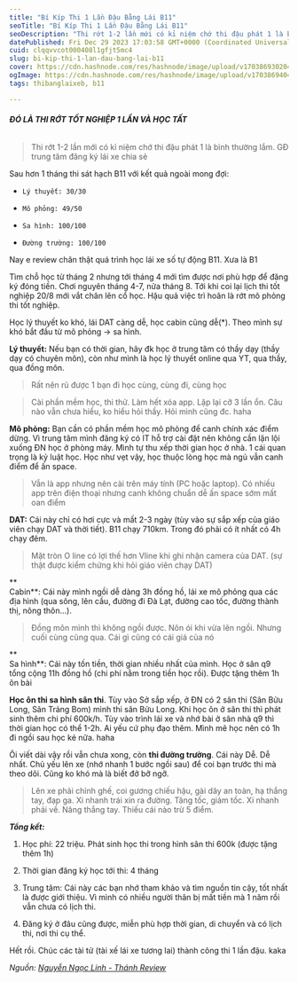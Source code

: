 ```yaml
---
title: "Bí Kíp Thi 1 Lần Đậu Bằng Lái B11"
seoTitle: "Bí Kíp Thi 1 Lần Đậu Bằng Lái B11"
seoDescription: "Thi rớt 1-2 lần mới có kỉ niệm chớ thi đậu phát 1 là bình thường lắm. GĐ trung tâm đăng ký lái xe chia sẻ"
datePublished: Fri Dec 29 2023 17:03:58 GMT+0000 (Coordinated Universal Time)
cuid: clqqvvcot000408l1gfjt5mc4
slug: bi-kip-thi-1-lan-dau-bang-lai-b11
cover: https://cdn.hashnode.com/res/hashnode/image/upload/v1703869302045/5df87cd7-9ccc-4a13-aaa1-1de6fdbb9616.jpeg
ogImage: https://cdn.hashnode.com/res/hashnode/image/upload/v1703869404894/777263ce-4644-41dd-bb1c-9ccd826ab0e8.jpeg
tags: thibanglaixeb, b11

---
```


###### **ĐÓ LÀ THI RỚT TỐT NGHIỆP 1 LẦN VÀ HỌC TẤT**

> Thi rớt 1-2 lần mới có kỉ niệm chớ thi đậu phát 1 là bình thường lắm. GĐ trung tâm đăng ký lái xe chia sẻ

Sau hơn 1 tháng thi sát hạch B11 với kết quả ngoài mong đợi:

* `Lý thuyết: 30/30`
    
* `Mô phỏng: 49/50`
    
* `Sa hình: 100/100`
    
* `Đường trường: 100/100`
    

Nay e review chân thật quá trình học lái xe số tự động B11. Xưa là B1

Tìm chỗ học từ tháng 2 nhưng tới tháng 4 mới tìm được nơi phù hợp để đăng ký đóng tiền. Chơi nguyên tháng 4-7, nửa tháng 8. Tới khi coi lại lịch thi tốt nghiệp 20/8 mới vắt chân lên cổ học. Hậu quả việc trì hoãn là rớt mô phỏng thi tốt nghiệp.

Học lý thuyết ko khó, lái DAT càng dễ, học cabin cũng dễ(\*). Theo mình sự khó bắt đầu từ mô phỏng → sa hình.

**Lý thuyết:** Nếu bạn có thời gian, hãy đk học ở trung tâm có thầy dạy (thầy dạy có chuyên môn), còn như mình là học lý thuyết online qua YT, qua thầy, qua đồng môn.

> Rất nên rủ được 1 bạn đi học cùng, cùng đi, cùng học

> Cài phần mềm học, thi thử. Làm hết xóa app. Lặp lại cỡ 3 lần ổn. Câu nào vẫn chưa hiểu, ko hiểu hỏi thầy. Hỏi mình cũng đc. haha

**Mô phỏng:** Bạn cần có phần mềm học mô phỏng để canh chính xác điểm dừng. Vì trung tâm mình đăng ký có IT hỗ trợ cài đặt nên không cần lặn lội xuống ĐN học ở phòng máy. Mình tự thu xếp thời gian học ở nhà. 1 cái quan trọng là kỷ luật học. Học như vẹt vậy, học thuộc lòng học mà ngủ vẫn canh điểm để ấn space.

> Vẫn là app nhưng nên cài trên máy tính (PC hoặc laptop). Có nhiều app trên điện thoại nhưng canh không chuẩn dễ ấn space sớm mất oan điểm

**DAT:** Cái này chỉ có hơi cực và mất 2-3 ngày (tùy vào sự sắp xếp của giáo viên chạy DAT và thời tiết). B11 chạy 710km. Trong đó phải có ít nhất có 4h chạy đêm.

> Mặt tròn O line có lợi thế hơn Vline khi ghi nhận camera của DAT. (sự thật được kiểm chứng khi hỏi giáo viên chạy DAT)

**  
Cabin**: Cái này mình ngồi dễ dàng 3h đồng hồ, lái xe mô phỏng qua các địa hình (qua sông, lên cầu, đường đi Đà Lạt, đường cao tốc, đường thành thị, nông thôn...).

> Đồng môn mình thì không ngồi được. Nôn ói khi vừa lên ngồi. Nhưng cuối cùng cũng qua. Cái gì cũng có cái giá của nó

**  
Sa hình**: Cái này tốn tiền, thời gian nhiều nhất của mình. Học ở sân q9 tổng cộng 11h đồng hồ (chi phí nằm trong tiền học rồi). Được tặng thêm 1h ôn bài

**Học ôn thi sa hình sân thi**. Tùy vào Sở sắp xếp, ở ĐN có 2 sân thi (Sân Bửu Long, Sân Trảng Bom) mình thi sân Bửu Long. Khi học ôn ở sân thi thì phát sinh thêm chi phí 600k/h. Tùy vào trình lái xe và nhớ bài ở sân nhà q9 thì thời gian học có thể 1-2h. Ai yếu cứ phụ đạo thêm. Mình mê học nên có 1h đi ngồi sau học ké nữa. haha

  
Ôi viết dài vậy rồi vẫn chưa xong, còn **thi đường trường**. Cái này Dễ. Dễ nhất. Chủ yếu lên xe (nhớ nhanh 1 bước ngồi sau) để coi bạn trước thi mà theo dõi. Cũng ko khó mà là biết đở bỡ ngỡ.

> Lên xe phải chỉnh ghế, coi gương chiếu hậu, gài dây an toàn, hạ thắng tay, đạp ga. Xi nhanh trái xin ra đường. Tăng tốc, giảm tốc. Xi nhanh phải về. Nâng thắng tay. Thiếu cái nào trừ 5 điểm.

***Tổng kết:***

1. Học phí: 22 triệu. Phát sinh học thi trong hình sân thi 600k (được tặng thêm 1h)
    
2. Thời gian đăng ký học tới thi: 4 tháng
    
3. Trung tâm: Cái này các bạn nhớ tham khảo và tìm nguồn tin cậy, tốt nhất là được giới thiệu. Vì mình có nhiều người thân bị mất tiền mà 1 năm rồi vẫn chưa có lịch thi.
    
4. Đăng ký ở đâu cũng được, miễn phù hợp thời gian, di chuyển và có lịch thi, nơi thi cụ thể.
    

  
Hết rồi. Chúc các tài tử (tài xế lái xe tương lai) thành công thi 1 lần đậu. kaka

*Nguồn:* [*Nguyễn Ngọc Linh - Thánh Review*](https://www.facebook.com/groups/1125804114216204?multi_permalinks=3360812904048636&hoisted_section_header_type=recently_seen)